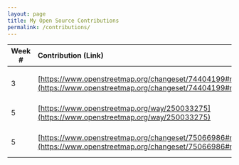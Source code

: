 ```yaml
---
layout: page
title: My Open Source Contributions
permalink: /contributions/
---
```


<!--
Type of the contribution should be "Wikipedia edit", "OpenStreet Map feature", "Project Documentation", "Project Code", "Blog Edit", etc.

The description should include a brief summary of what you did.

Replace the first row below with your contribution.

-->





| Week #       | Contribution (Link)  | Type  | Description |
|---|:---|:---|:---|
|     |     |   |     |
|  3   | [https://www.openstreetmap.org/changeset/74404199#map=19/40.76066/-73.76498](https://www.openstreetmap.org/changeset/74404199#map=19/40.76066/-73.76498) |   OpenStreet Map feature |  I added a new point to the map    |
|  5  |   [https://www.openstreetmap.org/way/250033275](https://www.openstreetmap.org/way/250033275)  | OpenStreet Map feature    |  I added a new point to the map    |
| 5 | [https://www.openstreetmap.org/changeset/75066986#map=19/40.75878/-73.75407](https://www.openstreetmap.org/changeset/75066986#map=19/40.75878/-73.75407) | OpenStreet Map feature    |  I added a new point to the map    |

